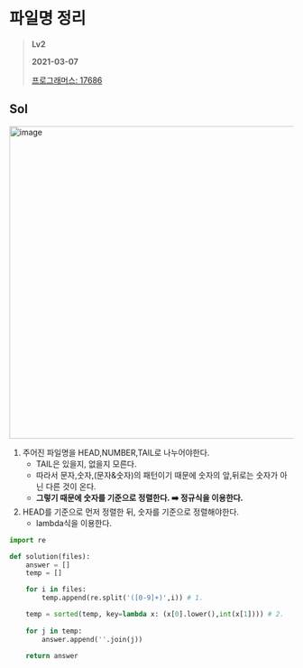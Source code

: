 # 파일명 정리
> **Lv2**
>
> **2021-03-07**
>
> [프로그래머스: 17686](https://programmers.co.kr/learn/courses/30/lessons/17686)


## Sol
<img width="554" alt="image" src="https://user-images.githubusercontent.com/42789819/110230098-f1c17c80-7f51-11eb-8645-676c353fd5d4.png">  

1. 주어진 파일명을 HEAD,NUMBER,TAIL로 나누어야한다.
    - TAIL은 있을지, 없을지 모른다.
    - 따라서 문자,숫자,(문자&숫자)의 패턴이기 때문에 숫자의 앞,뒤로는 숫자가 아닌 다른 것이 온다.
    - **그렇기 때문에 숫자를 기준으로 정렬한다. ➡️ 정규식을 이용한다.**
2. HEAD를 기준으로 먼저 정렬한 뒤, 숫자를 기준으로 정렬해야한다.
    - lambda식을 이용한다.


```python
import re

def solution(files):
    answer = []
    temp = []

    for i in files:
        temp.append(re.split('([0-9]+)',i)) # 1.

    temp = sorted(temp, key=lambda x: (x[0].lower(),int(x[1]))) # 2.
    
    for j in temp:
        answer.append(''.join(j))

    return answer
```
